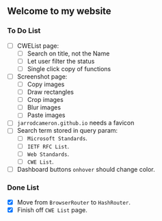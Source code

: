## Welcome to my website

### To Do List

- [ ] CWEList page:
  - [ ] Search on title, not the Name
  - [ ] Let user filter the status
  - [ ] Single click copy of functions
- [ ] Screenshot page:
  - [ ] Copy images
  - [ ] Draw rectangles
  - [ ] Crop images
  - [ ] Blur images
  - [ ] Paste images
- [ ] `jarrodcameron.github.io` needs a favicon
- [ ] Search term stored in query param:
  - [ ] `Microsoft Standards`.
  - [ ] `IETF RFC List`.
  - [ ] `Web Standards`.
  - [ ] `CWE List`.
- [ ] Dashboard buttons `onhover` should change color.

### Done List

- [x] Move from `BrowserRouter` to `HashRouter`.
- [x] Finish off `CWE List` page.
